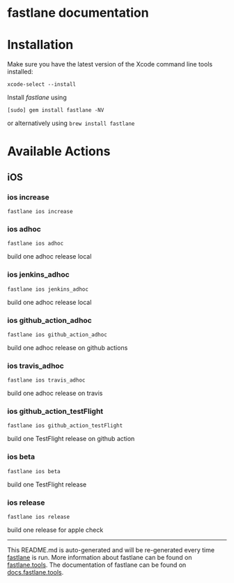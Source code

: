 fastlane documentation
================
# Installation

Make sure you have the latest version of the Xcode command line tools installed:

```
xcode-select --install
```

Install _fastlane_ using
```
[sudo] gem install fastlane -NV
```
or alternatively using `brew install fastlane`

# Available Actions
## iOS
### ios increase
```
fastlane ios increase
```

### ios adhoc
```
fastlane ios adhoc
```
build one adhoc release local
### ios jenkins_adhoc
```
fastlane ios jenkins_adhoc
```
build one adhoc release local
### ios github_action_adhoc
```
fastlane ios github_action_adhoc
```
build one adhoc release on github actions
### ios travis_adhoc
```
fastlane ios travis_adhoc
```
build one adhoc release on travis
### ios github_action_testFlight
```
fastlane ios github_action_testFlight
```
build one TestFlight release on github action
### ios beta
```
fastlane ios beta
```
build one TestFlight release
### ios release
```
fastlane ios release
```
build one release for apple check

----

This README.md is auto-generated and will be re-generated every time [fastlane](https://fastlane.tools) is run.
More information about fastlane can be found on [fastlane.tools](https://fastlane.tools).
The documentation of fastlane can be found on [docs.fastlane.tools](https://docs.fastlane.tools).
